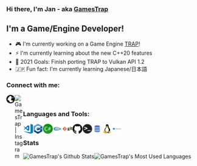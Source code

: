 ### Hi there, I'm Jan - aka [GamesTrap][website]

## I'm a Game/Engine Developer!
- 🎮 I'm currently working on a Game Engine [TRAP][enginewebsite]!
- ⚡ I'm currently learning about the new C++20 features
- 🥅 2021 Goals: Finish porting TRAP to Vulkan API 1.2
- 🇯🇵 Fun fact: I'm currently learning Japanese/日本語

### Connect with me:

[<img align="left" alt="GamesTrap | Website" width="22px" src="https://raw.githubusercontent.com/iconic/open-iconic/master/svg/globe.svg"></img>][website]
[<img align="left" alt="GamesTrap | Instagram" width="22px" src="https://cdn.jsdelivr.net/npm/simple-icons@v3/icons/instagram.svg"></img>][instagram]

<br />

### Languages and Tools:

<img align="left" alt="Visual Studio" width="26px" src="https://raw.githubusercontent.com/github/explore/80688e429a7d4ef2fca1e82350fe8e3517d3494d/topics/visual-studio-code/visual-studio-code.png" />
<img align="left" alt="C++" width="26px" src="https://raw.githubusercontent.com/github/explore/80688e429a7d4ef2fca1e82350fe8e3517d3494d/topics/cpp/cpp.png"></img>
<img align="left" alt="C#" width="26px" src="https://raw.githubusercontent.com/github/explore/80688e429a7d4ef2fca1e82350fe8e3517d3494d/topics/csharp/csharp.png"></img>
<img align="left" alt="OpenGL" width="26px" src="https://raw.githubusercontent.com/github/explore/80688e429a7d4ef2fca1e82350fe8e3517d3494d/topics/opengl/opengl.png"></img>
<img align="left" alt="Git" width="26px" src="https://raw.githubusercontent.com/github/explore/80688e429a7d4ef2fca1e82350fe8e3517d3494d/topics/git/git.png"></img>
<img align="left" alt="Github" width="26px" src="https://raw.githubusercontent.com/github/explore/78df643247d429f6cc873026c0622819ad797942/topics/github/github.png"></img>
<img align="left" alt="Terminal" width="26px" src="https://raw.githubusercontent.com/github/explore/d92924b1d925bb134e308bd29c9de6c302ed3beb/topics/terminal/terminal.png"></img>
<img align="left" alt="Oracle SQL" width="26px" src="https://raw.githubusercontent.com/github/explore/80688e429a7d4ef2fca1e82350fe8e3517d3494d/topics/sql/sql.png"></img>
<img align="left" alt="Linux" width="26px" src="https://raw.githubusercontent.com/github/explore/80688e429a7d4ef2fca1e82350fe8e3517d3494d/topics/linux/linux.png"></img>
<img align="left" alt="Windows" width="26px" src="https://raw.githubusercontent.com/github/explore/80688e429a7d4ef2fca1e82350fe8e3517d3494d/topics/windows/windows.png"></img>

<br />

### Stats

<img align="left" alt="GamesTrap's Github Stats" src="https://github-readme-stats.gamestrap.vercel.app/api?username=GamesTrap&show_icons=true&count_private=true&hide_border=true"></img><img align="left" alt="GamesTrap's Most Used Languages" src="https://github-readme-stats.gamestrap.vercel.app/api/top-langs/?username=GamesTrap&layout=compact&hide_border=true&count_private=true"></img>

[enginewebsite]: https://gamestrap.github.io/TRAP
[website]: https://janschuerkamp.4lima.de/
[instagram]: https://www.instagram.com/gamestraplive/

